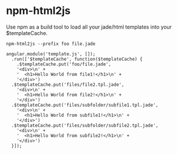 # npm-html2js

Use npm as a build tool to load all your jade/html templates into your $templateCache.

```shell
npm-html2js --prefix foo file.jade

angular.module('template.js', []);
  .run(['$templateCache', function($templateCache) {
    .$templateCache.put('foo/file.jade',
    '<div>\n' +
    '  <h1>Hello World from file1!</h1>\n' +
    '</div>')
  .$templateCache.put('files/file2.tpl.jade',
    '<div>\n' +
    '  <h1>Hello World from file2!</h1>\n' +
    '</div>')
  .$templateCache.put('files/subfolder/subfile1.tpl.jade',
    '<div>\n' +
    '  <h1>Hello World from subfile1!</h1>\n' +
    '</div>')
  .$templateCache.put('files/subfolder/subfile2.tpl.jade',
    '<div>\n' +
    '  <h1>Hello World from subfile2!</h1>\n' +
    '</div>')
  }]);
```

